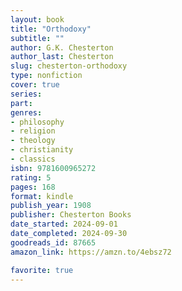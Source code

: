 ```yaml
---
layout: book
title: "Orthodoxy"
subtitle: ""
author: G.K. Chesterton
author_last: Chesterton
slug: chesterton-orthodoxy
type: nonfiction
cover: true
series: 
part: 
genres:
- philosophy
- religion
- theology
- christianity
- classics
isbn: 9781600965272
rating: 5
pages: 168
format: kindle
publish_year: 1908
publisher: Chesterton Books
date_started: 2024-09-01
date_completed: 2024-09-30
goodreads_id: 87665
amazon_link: https://amzn.to/4ebsz72

favorite: true
---
```

